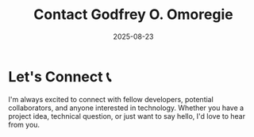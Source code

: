 ﻿---
title: "Contact Godfrey O. Omoregie"      
description: "Get in touch with Godfrey O. Omoregie - Software Developer. Let's discuss projects, collaborations, or technical questions."
date: 2025-08-23
draft: false
imageBig: "/images/contact_us.webp"       
imageAlt: "contact-us image, a man holding a phone and laptop at the background"   
avatar: "/images/author.webp"
layout: "contact"  # ← This is the key!
---

# Let's Connect 📞

I'm always excited to connect with fellow developers, potential collaborators, and anyone interested in technology. Whether you have a project idea, technical question, or just want to say hello, I'd love to hear from you.
